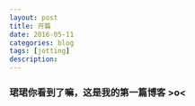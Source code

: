 ```yaml
---
layout: post
title: 开篇
date: 2016-05-11
categories: blog
tags: [jotting]
description:
---
```


### 珺珺你看到了嘛，这是我的第一篇博客 >o<

